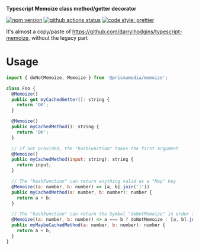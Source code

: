 **Typescript Memoize class method/getter decorator**

[![npm version](https://badge.fury.io/js/%40prismamedia%2Fmemoize.svg)](https://badge.fury.io/js/%40prismamedia%2Fts-memoize) [![github actions status](https://github.com/prismamedia/ts-memoize/workflows/CI/badge.svg)](https://github.com/prismamedia/ts-memoize/actions) [![code style: prettier](https://img.shields.io/badge/code_style-prettier-ff69b4.svg?style=flat-square)](https://github.com/prettier/prettier)

It's almost a copy/paste of https://github.com/darrylhodgins/typescript-memoize, without the legacy part

# Usage

```js
import { doNotMemoize, Memoize } from '@prismamedia/memoize';

class Foo {
  @Memoize()
  public get myCachedGetter(): string {
    return 'OK';
  }

  @Memoize()
  public myCachedMethod(): string {
    return 'OK';
  }

  // If not provided, the "hashFunction" takes the first argument
  @Memoize()
  public myCachedMethod(input: string): string {
    return input;
  }

  // The "hashFunction" can return anything valid as a "Map" key
  @Memoize((a: number, b: number) => [a, b].join('|'))
  public myCachedMethod(a: number, b: number): number {
    return a + b;
  }

  // The "hashFunction" can return the Symbol "doNotMemoize" in order to not memoize the result
  @Memoize((a: number, b: number) => a === b ? doNotMemoize : [a, b].join('|'))
  public myMaybeCachedMethod(a: number, b: number): number {
    return a + b;
  }
}
```
